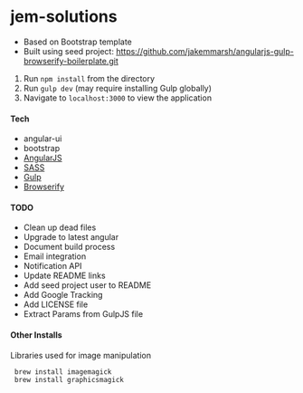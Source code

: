 jem-solutions
=============

* Based on Bootstrap template
* Built using seed project: https://github.com/jakemmarsh/angularjs-gulp-browserify-boilerplate.git

1. Run `npm install` from the directory
2. Run `gulp dev` (may require installing Gulp globally)
3. Navigate to `localhost:3000` to view the application

#### Tech
* angular-ui
* bootstrap
* [AngularJS](http://angularjs.org/)
* [SASS](http://sass-lang.com/)
* [Gulp](http://gulpjs.com/)
* [Browserify](http://browserify.org/)

#### TODO
* Clean up dead files
* Upgrade to latest angular
* Document build process
* Email integration
 * Notification API
* Update README links
* Add seed project user to README
* Add Google Tracking
* Add LICENSE file
* Extract Params from GulpJS file

#### Other Installs
Libraries used for image manipulation

````
 brew install imagemagick
 brew install graphicsmagick
````